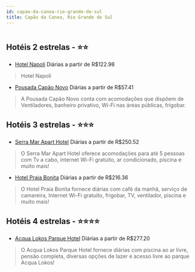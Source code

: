 ```yaml
---
id: capao-da-canoa-rio-grande-do-sul
title: Capão da Canoa, Rio Grande do Sul
---
```


<center><img src="https://static.hotelurbano.com/reservas/prod0/16/16633/5cd300baa7875_hotel-napoli.jpg" alt="" /></center>


## Hotéis 2 estrelas - ⭐️⭐️

-    [Hotel Napoli](https://www.hurb.com/hoteis/capao-da-canoa/hotel-napoli-16633?cmp=18055) Diárias a partir de R$122.98
   > Hotel Napoli
-    [Pousada Capão Novo](https://www.hurb.com/hoteis/capao-da-canoa/pousada-capao-novo-13322?cmp=18055) Diárias a partir de R$57.41
   > A Pousada Capão Novo conta com acomodações que dispõem de Ventiladores, banheiro privativo, Wi-Fi nas áreas públicas, frigobar.

## Hotéis 3 estrelas - ⭐️⭐️⭐️

-    [Serra Mar Apart Hotel](https://www.hurb.com/hoteis/capao-da-canoa/serra-mar-apart-hotel-15713?cmp=18055) Diárias a partir de R$250.52
   > O Serra Mar Apart Hotel oferece acomodações para até 5 pessoas com Tv a cabo, internet Wi-Fi gratuito, ar condicionado, piscina e muito mais!
-    [Hotel Praia Bonita](https://www.hurb.com/hoteis/capao-da-canoa/hotel-praia-bonita-15716?cmp=18055) Diárias a partir de R$216.36
   > O Hotel Praia Bonita fornece diárias com café da manhã, serviço de camareira, Internet Wi-Fi gratuito, frigobar, TV, ventilador, piscina e muito mais!

## Hotéis 4 estrelas - ⭐️⭐️⭐️⭐️

-    [Acqua Lokos Parque Hotel](https://www.hurb.com/hoteis/capao-da-canoa/acqua-lokos-parque-hotel-17240?cmp=18055) Diárias a partir de R$277.20
   > O Acqua Lokos Parque Hotel fornece diárias com piscina ao ar livre, pensão completa, diversas opções de lazer e acesso livre ao parque Acqua Lokos!
